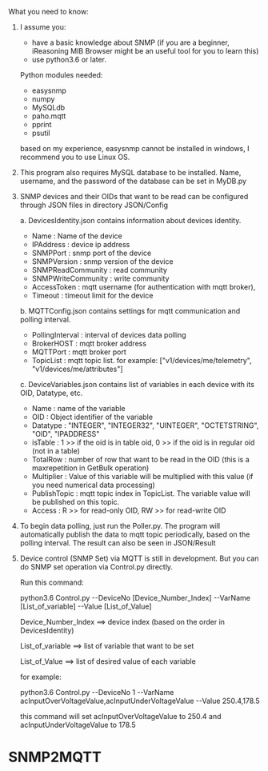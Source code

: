 What you need to know:
1. I assume you: 
	- have a basic knowledge about SNMP (if you are a beginner, iReasoning MIB Browser might be an useful tool for you to learn this)
	- use python3.6 or later.

   Python modules needed:
	- easysnmp
	- numpy
	- MySQLdb
	- paho.mqtt
	- pprint
	- psutil
   
   based on my experience, easysnmp cannot be installed in windows, I recommend you to use Linux OS.

2. This program also requires MySQL database to be installed.
   Name, username, and the password of the database can be set in MyDB.py
   
3. SNMP devices and their OIDs that want to be read can be configured through JSON files in directory JSON/Config

   a. DevicesIdentity.json 
      contains information about devices identity.
      - Name			: Name of the device
      - IPAddress		: device ip address
      - SNMPPort		: snmp port of the device
      - SNMPVersion		: snmp version of the device
      - SNMPReadCommunity	: read community
      - SNMPWriteCommunity	: write community
      - AccessToken		: mqtt username (for authentication with mqtt broker),
      - Timeout			: timeout limit for the device
	  
	  
   b. MQTTConfig.json 
      contains settings for mqtt communication and polling interval.
      - PollingInterval	: interval of devices data polling 
      - BrokerHOST		: mqtt broker address
      - MQTTPort		: mqtt broker port
      - TopicList		: mqtt topic list. for example: ["v1/devices/me/telemetry", "v1/devices/me/attributes"]
	
	
   c. DeviceVariables.json
      contains list of variables in each device with its OID, Datatype, etc.
      - Name 		: 	name of the variable
      - OID  		: 	Object identifier of the variable
      - Datatype	: 	"INTEGER", "INTEGER32", "UINTEGER", "OCTETSTRING", "OID", "IPADDRESS"
      - isTable	: 	1 >> if the oid is in table oid, 0 >> if the oid is in regular oid (not in a table)
      - TotalRow	: 	number of row that want to be read in the OID (this is a maxrepetition in GetBulk operation)
      - Multiplier	: 	Value of this variable will be multiplied with this value (if you need numerical data processing)
      - PublishTopic	: 	mqtt topic index in TopicList. The variable value will be published on this topic.
      - Access	:	R  >> for read-only OID, RW >> for read-write OID
	
	
4. To begin data polling, just run the Poller.py. The program will automatically publish the data to mqtt topic periodically, based on the polling interval. The result can also be seen in JSON/Result


5. Device control (SNMP Set) via MQTT is still in development. But you can do SNMP set operation via  Control.py directly.

   Run this command:
   
   python3.6 Control.py --DeviceNo [Device_Number_Index] --VarName [List_of_variable] --Value [List_of_Value]
   
   Device_Number_Index 	==> device index (based on the order in DevicesIdentity)
   
   List_of_variable		==> list of variable that want to be set
   
   List_of_Value		==> list of desired value of each variable
   
   for example:
   
   python3.6 Control.py --DeviceNo 1 --VarName acInputOverVoltageValue,acInputUnderVoltageValue --Value 250.4,178.5
   
   this command will set acInputOverVoltageValue to 250.4 and acInputUnderVoltageValue to 178.5
   


# SNMP2MQTT

